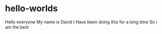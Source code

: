 # hello-worlds
Hello everyone My name is David 
I Have been doing this for a long time 
So i am the best
